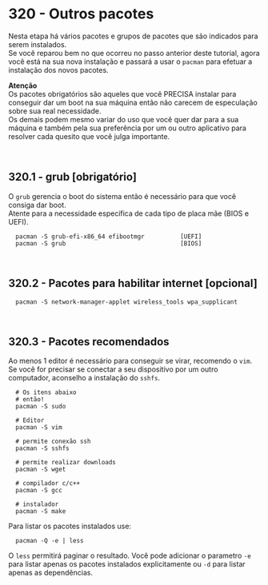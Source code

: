 # 320 - Outros pacotes

Nesta etapa há vários pacotes e grupos de pacotes que são indicados para serem instalados.  
Se você reparou bem no que ocorreu no passo anterior deste tutorial, agora você está na sua nova instalação e passará 
a usar o ``pacman`` para efetuar a instalação dos novos pacotes.

**Atenção**  
Os pacotes obrigatórios são aqueles que você PRECISA instalar para conseguir dar um boot na sua máquina então não 
carecem de especulação sobre sua real necessidade.  
Os demais podem mesmo variar do uso que você quer dar para a sua máquina e também pela sua preferência por um ou outro 
aplicativo para resolver cada quesito que você julga importante.



&nbsp;

## 320.1 - grub [obrigatório]

O ``grub`` gerencia o boot do sistema então é necessário para que você consiga dar boot.  
Atente para a necessidade específica de cada tipo de placa mãe (BIOS e UEFI).

``` shell
  pacman -S grub-efi-x86_64 efibootmgr          [UEFI]
  pacman -S grub                                [BIOS]
```



&nbsp;

## 320.2 - Pacotes para habilitar internet [opcional]

``` shell
  pacman -S network-manager-applet wireless_tools wpa_supplicant
```



&nbsp;

## 320.3 - Pacotes recomendados

Ao menos 1 editor é necessário para conseguir se virar, recomendo o ``vim``.  
Se você for precisar se conectar a seu dispositivo por um outro computador, aconselho a instalação do ``sshfs``.

``` shell
  # Os itens abaixo 
  # então!
  pacman -S sudo
  
  # Editor
  pacman -S vim

  # permite conexão ssh
  pacman -S sshfs        

  # permite realizar downloads
  pacman -S wget

  # compilador c/c++
  pacman -S gcc

  # instalador
  pacman -S make
```


Para listar os pacotes instalados use:
``` shell
  pacman -Q -e | less
```
  O ``less`` permitirá paginar o resultado.
  Você pode adicionar o parametro ``-e`` para listar apenas os pacotes instalados explicitamente 
  ou ``-d`` para listar apenas as dependências.
